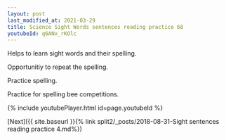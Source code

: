 ```yaml
---
layout: post
last_modified_at: 2021-03-29
title: Science Sight Words sentences reading practice 68
youtubeId: q6ANx_rKOlc
---
```

 
 
Helps to learn sight words and their spelling.

Opportunitiy to repeat the spelling. 

Practice spelling. 
 
Practice for spelling bee competitions. 
 
{% include youtubePlayer.html id=page.youtubeId %}
 
 

[Next]({{ site.baseurl }}{% link  split2/_posts/2018-08-31-Sight sentences reading practice 4.md%})
 

